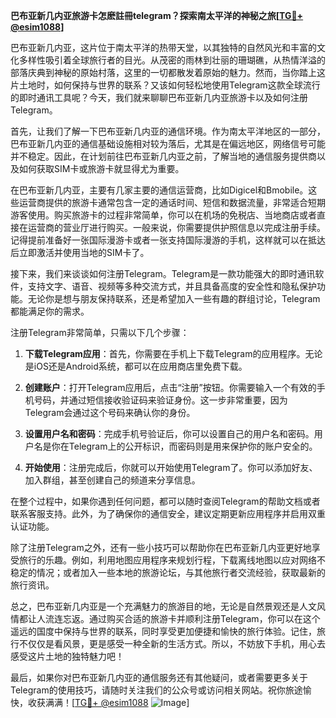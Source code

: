 **巴布亚新几内亚旅游卡怎麽註冊telegram？探索南太平洋的神秘之旅[[TG💪+ @esim1088](https://t.me/s/esim1088)]**

巴布亚新几内亚，这片位于南太平洋的热带天堂，以其独特的自然风光和丰富的文化多样性吸引着全球旅行者的目光。从茂密的雨林到壮丽的珊瑚礁，从热情洋溢的部落庆典到神秘的原始村落，这里的一切都散发着原始的魅力。然而，当你踏上这片土地时，如何保持与世界的联系？又该如何轻松地使用Telegram这款全球流行的即时通讯工具呢？今天，我们就来聊聊巴布亚新几内亚旅游卡以及如何注册Telegram。

首先，让我们了解一下巴布亚新几内亚的通信环境。作为南太平洋地区的一部分，巴布亚新几内亚的通信基础设施相对较为落后，尤其是在偏远地区，网络信号可能并不稳定。因此，在计划前往巴布亚新几内亚之前，了解当地的通信服务提供商以及如何获取SIM卡或旅游卡就显得尤为重要。

在巴布亚新几内亚，主要有几家主要的通信运营商，比如Digicel和Bmobile。这些运营商提供的旅游卡通常包含一定的通话时间、短信和数据流量，非常适合短期游客使用。购买旅游卡的过程非常简单，你可以在机场的免税店、当地商店或者直接在运营商的营业厅进行购买。一般来说，你需要提供护照信息以完成注册手续。记得提前准备好一张国际漫游卡或者一张支持国际漫游的手机，这样就可以在抵达后立即激活并使用当地的SIM卡了。

接下来，我们来谈谈如何注册Telegram。Telegram是一款功能强大的即时通讯软件，支持文字、语音、视频等多种交流方式，并且具备高度的安全性和隐私保护功能。无论你是想与朋友保持联系，还是希望加入一些有趣的群组讨论，Telegram都能满足你的需求。

注册Telegram非常简单，只需以下几个步骤：

1. **下载Telegram应用**：首先，你需要在手机上下载Telegram的应用程序。无论是iOS还是Android系统，都可以在应用商店里免费下载。

2. **创建账户**：打开Telegram应用后，点击“注册”按钮。你需要输入一个有效的手机号码，并通过短信接收验证码来验证身份。这一步非常重要，因为Telegram会通过这个号码来确认你的身份。

3. **设置用户名和密码**：完成手机号验证后，你可以设置自己的用户名和密码。用户名是你在Telegram上的公开标识，而密码则是用来保护你的账户安全的。

4. **开始使用**：注册完成后，你就可以开始使用Telegram了。你可以添加好友、加入群组，甚至创建自己的频道来分享信息。

在整个过程中，如果你遇到任何问题，都可以随时查阅Telegram的帮助文档或者联系客服支持。此外，为了确保你的通信安全，建议定期更新应用程序并启用双重认证功能。

除了注册Telegram之外，还有一些小技巧可以帮助你在巴布亚新几内亚更好地享受旅行的乐趣。例如，利用地图应用程序来规划行程，下载离线地图以应对网络不稳定的情况；或者加入一些本地的旅游论坛，与其他旅行者交流经验，获取最新的旅行资讯。

总之，巴布亚新几内亚是一个充满魅力的旅游目的地，无论是自然景观还是人文风情都让人流连忘返。通过购买合适的旅游卡并顺利注册Telegram，你可以在这个遥远的国度中保持与世界的联系，同时享受更加便捷和愉快的旅行体验。记住，旅行不仅仅是看风景，更是感受一种全新的生活方式。所以，不妨放下手机，用心去感受这片土地的独特魅力吧！

最后，如果你对巴布亚新几内亚的通信服务还有其他疑问，或者需要更多关于Telegram的使用技巧，请随时关注我们的公众号或访问相关网站。祝你旅途愉快，收获满满！[[TG💪+ @esim1088](https://t.me/s/esim1088) ![Image](https://i.postimg.cc/4NQfJmqS/Snipaste-2025-05-13-00-14-12.png)]